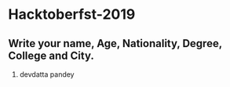 # Hacktoberfst-2019
## Write your name, Age, Nationality, Degree, College and City.
1. devdatta pandey

